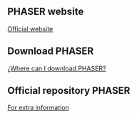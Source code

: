 ## PHASER website
<a href="https://phaser.io/">Official website</a>

## Download PHASER
<a href="https://phaser.io/download">¿Where can I download PHASER?</a>

## Official repository PHASER
<a href="https://github.com/photonstorm/phaser">For extra information</a>
